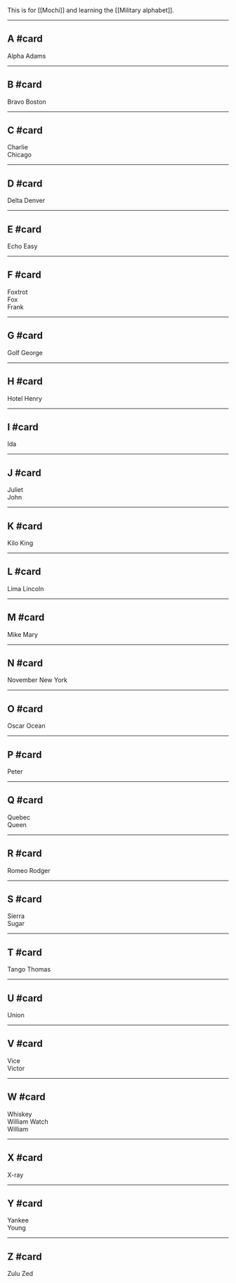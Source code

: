This is for [[Mochi]] and learning the [[Military alphabet]].

----

## A #card
Alpha
Adams

---

## B #card
Bravo
Boston

---

## C #card
Charlie  
Chicago

---

## D #card
Delta
Denver

---

## E #card
Echo 
Easy

---

## F #card
Foxtrot  
Fox  
Frank

---

## G #card
Golf 
George

---

## H #card
Hotel
Henry

---

## I #card
Ida

---

## J #card
Juliet   
John

---

## K #card
Kilo 
King

---

## L #card
Lima 
Lincoln

---

## M #card
Mike 
Mary

---

## N #card
November 
New York

---

## O #card
Oscar
Ocean

---

## P #card
Peter

---

## Q #card
Quebec   
Queen

---

## R #card
Romeo
Rodger

---

## S #card
Sierra   
Sugar

---

## T #card
Tango
Thomas

---

## U #card
Union

---

## V #card
Vice  
Victor

---

## W #card
Whiskey  
William 
Watch  
William

---

## X #card
X-ray

---

## Y #card
Yankee   
Young

---

## Z #card 
Zulu
Zed